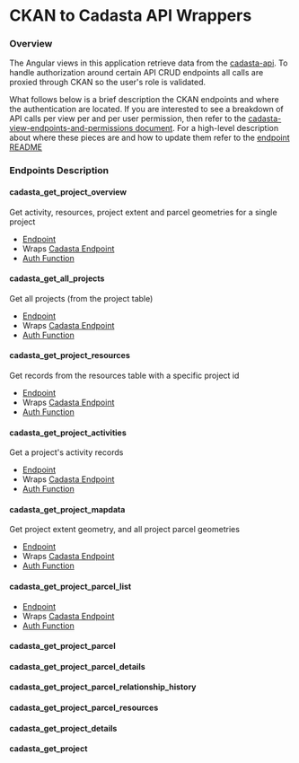 # CKAN to Cadasta API Wrappers

### Overview
The Angular views in this application retrieve data from the [cadasta-api](https://github.com/Cadasta/cadasta-api).
To handle authorization around certain API CRUD endpoints all calls are proxied through CKAN so the user's role is validated.

What follows below is a brief description the CKAN endpoints and where the authentication are located.
If you are interested to see a breakdown of API calls per view per and per user permission, then refer to the 
[cadasta-view-endpoints-and-permissions document](https://github.com/Cadasta/ckanext-project/). For a high-level description
about where these pieces are and how to update them refer to the [endpoint README](https://github.com/Cadasta/ckanext-project/blob/master/ckanext/cadastaroles/logic/action/README.md)

### Endpoints Description

#### cadasta_get_project_overview

Get activity, resources, project extent and parcel geometries for a single project

* [Endpoint](https://github.com/Cadasta/ckanext-project/blob/dev/ckanext/cadastaroles/logic/action/api.py#L57)
* Wraps [Cadasta Endpoint](http://54.69.121.180:3000/docs/#api-Projects-Project_Overview)
* [Auth Function](https://github.com/Cadasta/ckanext-project/blob/dev/ckanext/cadastaroles/logic/auth/project.py#L13-L17)

#### cadasta_get_all_projects

Get all projects (from the project table)

* [Endpoint](https://github.com/Cadasta/ckanext-project/blob/dev/ckanext/cadastaroles/logic/action/api.py#L60)
* Wraps [Cadasta Endpoint](http://54.69.121.180:3000/docs/#api-Projects-GetProjects)
* [Auth Function](https://github.com/Cadasta/ckanext-project/blob/dev/ckanext/cadastaroles/logic/auth/project.py#L20-L24)

#### cadasta_get_project_resources

Get records from the resources table with a specific project id

* [Endpoint](https://github.com/Cadasta/ckanext-project/blob/dev/ckanext/cadastaroles/logic/action/api.py#L62)
* Wraps [Cadasta Endpoint](http://54.69.121.180:3000/docs/#api-Projects-GetProjects)
* [Auth Function](https://github.com/Cadasta/ckanext-project/blob/dev/ckanext/cadastaroles/logic/auth/project.py#L26-L30)

#### cadasta_get_project_activities

Get a project's activity records

* [Endpoint](https://github.com/Cadasta/ckanext-project/blob/dev/ckanext/cadastaroles/logic/action/api.py#L64)
* Wraps [Cadasta Endpoint](http://54.69.121.180:3000/docs/#api-Projects-GetProjectActivity)
* [Auth Function](https://github.com/Cadasta/ckanext-project/blob/dev/ckanext/cadastaroles/logic/auth/project.py#L32-L36)

#### cadasta_get_project_mapdata

Get project extent geometry, and all project parcel geometries

* [Endpoint](https://github.com/Cadasta/ckanext-project/blob/dev/ckanext/cadastaroles/logic/action/api.py#L66)
* Wraps [Cadasta Endpoint](http://54.69.121.180:3000/docs/#api-Projects-ProjectMapData)
* [Auth Function](https://github.com/Cadasta/ckanext-project/blob/dev/ckanext/cadastaroles/logic/auth/project.py#L38-L42)

#### cadasta_get_project_parcel_list

* [Endpoint](https://github.com/Cadasta/ckanext-project/blob/dev/ckanext/cadastaroles/logic/action/api.py#L68)
* Wraps [Cadasta Endpoint](http://54.69.121.180:3000/docs/#api-Projects-ProjectMapData)
* [Auth Function](https://github.com/Cadasta/ckanext-project/blob/dev/ckanext/cadastaroles/logic/auth/project.py#L38-L42)

#### cadasta_get_project_parcel

#### cadasta_get_project_parcel_details

#### cadasta_get_project_parcel_relationship_history

#### cadasta_get_project_parcel_resources

#### cadasta_get_project_details

#### cadasta_get_project
